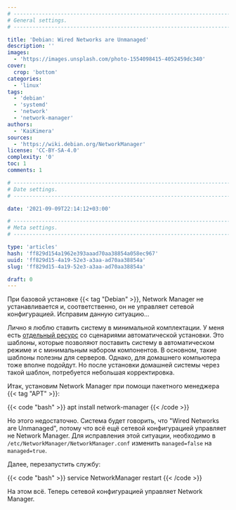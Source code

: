 ```yaml
---
# -------------------------------------------------------------------------------------------------------------------- #
# General settings.
# -------------------------------------------------------------------------------------------------------------------- #

title: 'Debian: Wired Networks are Unmanaged'
description: ''
images:
  - 'https://images.unsplash.com/photo-1554098415-4052459dc340'
cover:
  crop: 'bottom'
categories:
  - 'linux'
tags:
  - 'debian'
  - 'systemd'
  - 'network'
  - 'network-manager'
authors:
  - 'KaiKimera'
sources:
  - 'https://wiki.debian.org/NetworkManager'
license: 'CC-BY-SA-4.0'
complexity: '0'
toc: 1
comments: 1

# -------------------------------------------------------------------------------------------------------------------- #
# Date settings.
# -------------------------------------------------------------------------------------------------------------------- #

date: '2021-09-09T22:14:12+03:00'

# -------------------------------------------------------------------------------------------------------------------- #
# Meta settings.
# -------------------------------------------------------------------------------------------------------------------- #

type: 'articles'
hash: 'ff829d154a1962e393aaad70aa38854a058ec967'
uuid: 'ff829d15-4a19-52e3-a3aa-ad70aa38854a'
slug: 'ff829d15-4a19-52e3-a3aa-ad70aa38854a'

draft: 0
---
```


При базовой установке {{< tag "Debian" >}}, Network Manager не устанавливается и, соответственно, он не управляет сетевой конфигурацией. Исправим данную ситуацию...

<!--more-->

Лично я люблю ставить систему в минимальной комплектации. У меня есть [отдельный ресурс](https://uaik.github.io/) со сценариями автоматической установки. Это шаблоны, которые позволяют поставить систему в автоматическом режиме и с минимальным набором компонентов. В основном, такие шаблоны полезны для серверов. Однако, для домашнего компьютера тоже вполне подойдут. Но после установки домашней системы через такой шаблон, потребуется небольшая корректировка.

Итак, установим Network Manager при помощи пакетного менеджера {{< tag "APT" >}}:

{{< code "bash" >}}
apt install network-manager
{{< /code >}}

Но этого недостаточно. Система будет говорить, что "Wired Networks are Unmanaged", потому что всё ещё сетевой конфигурацией управляет не Network Manager. Для исправления этой ситуации, необходимо в `/etc/NetworkManager/NetworkManager.conf` изменить `managed=false` на `managed=true`.

Далее, перезапустить службу:

{{< code "bash" >}}
service NetworkManager restart
{{< /code >}}

На этом всё. Теперь сетевой конфигурацией управляет Network Manager.
